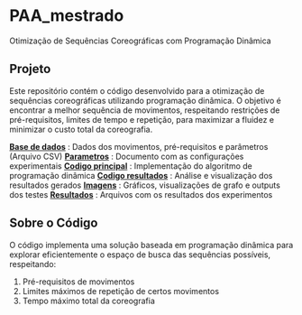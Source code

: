 # PAA_mestrado
Otimização de Sequências Coreográficas com Programação Dinâmica

## Projeto
Este repositório contém o código desenvolvido para a otimização de sequências coreográficas utilizando programação dinâmica. O objetivo é encontrar a melhor sequência de movimentos, respeitando restrições de pré-requisitos, limites de tempo e repetição, para maximizar a fluidez e minimizar o custo total da coreografia.

**[Base de dados](https://github.com/ludbruna/PAA_mestrado/blob/89810406974b63dd0da7d13a977d407f51ed499e/movimentos_ballet.csv)** : Dados dos movimentos, pré-requisitos e parâmetros (Arquivo CSV)
**[Parametros](https://github.com/ludbruna/PAA_mestrado/blob/2e02733fba4cf4f8d29ef78d716cc064a51d6a53/Parametros.pdf)** : Documento com as configurações experimentais
**[Codigo principal](https://github.com/ludbruna/PAA_mestrado/blob/2e02733fba4cf4f8d29ef78d716cc064a51d6a53/paa_trabalho.py)** : Implementação do algoritmo de programação dinâmica
**[Codigo resultados](https://github.com/ludbruna/PAA_mestrado/blob/2e02733fba4cf4f8d29ef78d716cc064a51d6a53/resultados.py)** : Análise e visualização dos resultados gerados
**[Imagens](https://github.com/ludbruna/PAA_mestrado/tree/2e02733fba4cf4f8d29ef78d716cc064a51d6a53/Imagens)** : Gráficos, visualizações de grafo e outputs dos testes
**[Resultados](https://github.com/ludbruna/PAA_mestrado/tree/2e02733fba4cf4f8d29ef78d716cc064a51d6a53/Resultados)** : Arquivos com os resultados dos experimentos

## Sobre o Código
O código implementa uma solução baseada em programação dinâmica para explorar eficientemente o espaço de busca das sequências possíveis, respeitando:
1. Pré-requisitos de movimentos
2. Limites máximos de repetição de certos movimentos
3. Tempo máximo total da coreografia
